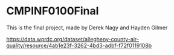 # CMPINF0100Final
This is the final project, made by Derek Nagy and Hayden Gilmer

https://data.wprdc.org/dataset/allegheny-county-air-quality/resource/4ab1e23f-3262-4bd3-adbf-f72f0119108b
